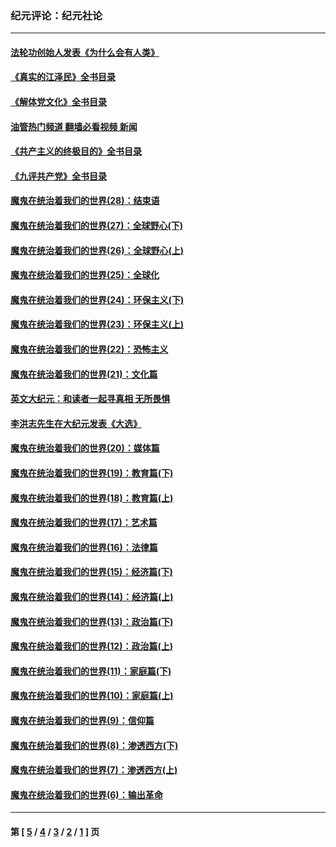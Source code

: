 ### 纪元评论：纪元社论
---
#### [法轮功创始人发表《为什么会有人类》](../../pages/nsc422/n13912117.md?01230330) 
#### [《真实的江泽民》全书目录](../../pages/nsc422/n13721399.md?01230330) 
#### [《解体党文化》全书目录](../../pages/nsc422/n13721157.md?01230330) 
#### [油管热门频道 翻墙必看视频 新闻](ok?01230330)
#### [《共产主义的终极目的》全书目录](../../pages/nsc422/n13721048.md?01230330) 
#### [《九评共产党》全书目录](../../pages/nsc422/n13708085.md?01230330) 
#### [魔鬼在统治着我们的世界(28)：结束语](../../pages/nsc422/n10936246.md?01230330) 
#### [魔鬼在统治着我们的世界(27)：全球野心(下)](../../pages/nsc422/n10928319.md?01230330) 
#### [魔鬼在统治着我们的世界(26)：全球野心(上)](../../pages/nsc422/n10900318.md?01230330) 
#### [魔鬼在统治着我们的世界(25)：全球化](../../pages/nsc422/n10788205.md?01230330) 
#### [魔鬼在统治着我们的世界(24)：环保主义(下)](../../pages/nsc422/n10695307.md?01230330) 
#### [魔鬼在统治着我们的世界(23)：环保主义(上)](../../pages/nsc422/n10688613.md?01230330) 
#### [魔鬼在统治着我们的世界(22)：恐怖主义](../../pages/nsc422/n10614727.md?01230330) 
#### [魔鬼在统治着我们的世界(21)：文化篇](../../pages/nsc422/n10597706.md?01230330) 
#### [英文大纪元：和读者一起寻真相 无所畏惧](../../pages/nsc422/n12542027.md?01230330) 
#### [李洪志先生在大纪元发表《大选》](../../pages/nsc422/n12534746.md?01230330) 
#### [魔鬼在统治着我们的世界(20)：媒体篇](../../pages/nsc422/n10586579.md?01230330) 
#### [魔鬼在统治着我们的世界(19)：教育篇(下)](../../pages/nsc422/n10564808.md?01230330) 
#### [魔鬼在统治着我们的世界(18)：教育篇(上)](../../pages/nsc422/n10526970.md?01230330) 
#### [魔鬼在统治着我们的世界(17)：艺术篇](../../pages/nsc422/n10499093.md?01230330) 
#### [魔鬼在统治着我们的世界(16)：法律篇](../../pages/nsc422/n10485969.md?01230330) 
#### [魔鬼在统治着我们的世界(15)：经济篇(下)](../../pages/nsc422/n10469975.md?01230330) 
#### [魔鬼在统治着我们的世界(14)：经济篇(上)](../../pages/nsc422/n10457370.md?01230330) 
#### [魔鬼在统治着我们的世界(13)：政治篇(下)](../../pages/nsc422/n10448270.md?01230330) 
#### [魔鬼在统治着我们的世界(12)：政治篇(上)](../../pages/nsc422/n10444576.md?01230330) 
#### [魔鬼在统治着我们的世界(11)：家庭篇(下)](../../pages/nsc422/n10440961.md?01230330) 
#### [魔鬼在统治着我们的世界(10)：家庭篇(上)](../../pages/nsc422/n10435448.md?01230330) 
#### [魔鬼在统治着我们的世界(9)：信仰篇](../../pages/nsc422/n10432159.md?01230330) 
#### [魔鬼在统治着我们的世界(8)：渗透西方(下)](../../pages/nsc422/n10429603.md?01230330) 
#### [魔鬼在统治着我们的世界(7)：渗透西方(上)](../../pages/nsc422/n10426013.md?01230330) 
#### [魔鬼在统治着我们的世界(6)：输出革命](../../pages/nsc422/n10421536.md?01230330) 

---
#### 第 [ [5](./5.md?01230330) / [4](./4.md?01230330) / [3](./3.md?01230330) / [2](./2.md?01230330) / [1](./1.md?01230330) ] 页

